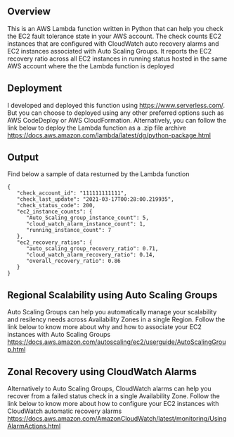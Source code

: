 ## Overview
This is an AWS Lambda function written in Python that can help you check the EC2 fault tolerance state in your AWS account. The check counts EC2 instances that are configured with CloudWatch auto recovery alarms and EC2 instances associated with Auto Scaling Groups. It reports the EC2 recovery ratio across all EC2 instances in running status hosted in the same AWS account where the the Lambda function is deployed

## Deployment
I developed and deployed this function using https://www.serverless.com/. But you can choose to deployed using any other preferred options such as AWS CodeDeploy or AWS CloudFormation. Alternatively, you can follow the link below to deploy the Lambda function as a .zip file archive
https://docs.aws.amazon.com/lambda/latest/dg/python-package.html

## Output
Find below a sample of data resturned by the Lambda function
```
{
   "check_account_id": "111111111111", 
   "check_last_update": "2021-03-17T00:28:00.219935", 
   "check_status_code": 200, 
   "ec2_instance_counts": {
      "Auto_Scaling_group_instance_count": 5, 
      "cloud_watch_alarm_instance_count": 1, 
      "running_instance_count": 7
   }, 
   "ec2_recovery_ratios": {
      "auto_scaling_group_recovery_ratio": 0.71, 
      "cloud_watch_alarm_recovery_ratio": 0.14, 
      "overall_recovery_ratio": 0.86
   }
}
```
## Regional Scalability using Auto Scaling Groups 
Auto Scaling Groups can help you automatically manage your scalability and resilency needs across Availability Zones in a single Region. Follow the link below to know more about why and how to associate your EC2 instances with Auto Scaling Groups
https://docs.aws.amazon.com/autoscaling/ec2/userguide/AutoScalingGroup.html

## Zonal Recovery using CloudWatch Alarms
Alternatively to Auto Scaling Groups, CloudWatch alarms can help you recover from a failed status check in a single Availability Zone. Follow the link below to know more about how to configure your EC2 instances with CloudWatch automatic recovery alarms
https://docs.aws.amazon.com/AmazonCloudWatch/latest/monitoring/UsingAlarmActions.html
